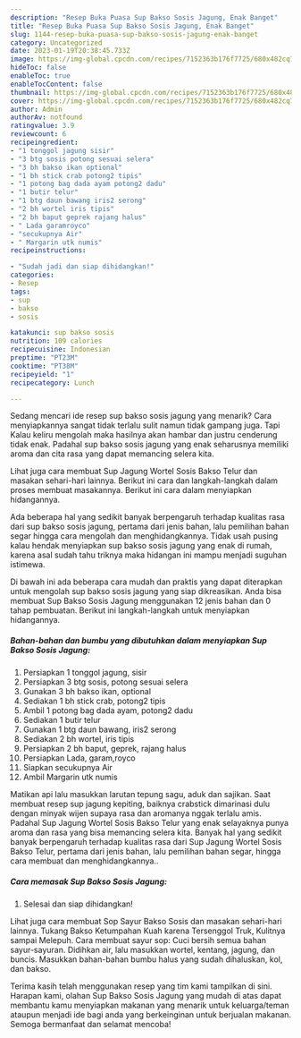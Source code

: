 ```yaml
---
description: "Resep Buka Puasa Sup Bakso Sosis Jagung, Enak Banget"
title: "Resep Buka Puasa Sup Bakso Sosis Jagung, Enak Banget"
slug: 1144-resep-buka-puasa-sup-bakso-sosis-jagung-enak-banget
category: Uncategorized
date: 2023-01-19T20:38:45.733Z
image: https://img-global.cpcdn.com/recipes/7152363b176f7725/680x482cq70/sup-bakso-sosis-jagung-foto-resep-utama.jpg
hideToc: false
enableToc: true
enableTocContent: false
thumbnail: https://img-global.cpcdn.com/recipes/7152363b176f7725/680x482cq70/sup-bakso-sosis-jagung-foto-resep-utama.jpg
cover: https://img-global.cpcdn.com/recipes/7152363b176f7725/680x482cq70/sup-bakso-sosis-jagung-foto-resep-utama.jpg
author: Admin
authorAv: notfound
ratingvalue: 3.9
reviewcount: 6
recipeingredient:
- "1 tonggol jagung sisir"
- "3 btg sosis potong sesuai selera"
- "3 bh bakso ikan optional"
- "1 bh stick crab potong2 tipis"
- "1 potong bag dada ayam potong2 dadu"
- "1 butir telur"
- "1 btg daun bawang iris2 serong"
- "2 bh wortel iris tipis"
- "2 bh baput geprek rajang halus"
- " Lada garamroyco"
- "secukupnya Air"
- " Margarin utk numis"
recipeinstructions:

- "Sudah jadi dan siap dihidangkan!"
categories:
- Resep
tags:
- sup
- bakso
- sosis

katakunci: sup bakso sosis 
nutrition: 109 calories
recipecuisine: Indonesian
preptime: "PT23M"
cooktime: "PT38M"
recipeyield: "1"
recipecategory: Lunch

---
```



Sedang mencari ide resep sup bakso sosis jagung yang menarik? Cara menyiapkannya sangat tidak terlalu sulit namun tidak gampang juga. Tapi Kalau keliru mengolah maka hasilnya akan hambar dan justru cenderung tidak enak. Padahal sup bakso sosis jagung yang enak seharusnya memiliki aroma dan cita rasa yang dapat memancing selera kita.


Lihat juga cara membuat Sup Jagung Wortel Sosis Bakso Telur dan masakan sehari-hari lainnya. Berikut ini cara dan langkah-langkah dalam proses membuat masakannya. Berikut ini cara dalam menyiapkan hidangannya.

Ada beberapa hal yang sedikit banyak berpengaruh terhadap kualitas rasa dari sup bakso sosis jagung, pertama dari jenis bahan, lalu pemilihan bahan segar hingga cara mengolah dan menghidangkannya. Tidak usah pusing kalau hendak menyiapkan sup bakso sosis jagung yang enak di rumah, karena asal sudah tahu triknya maka hidangan ini mampu menjadi suguhan istimewa.


Di bawah ini ada beberapa cara mudah dan praktis yang dapat diterapkan untuk mengolah sup bakso sosis jagung yang siap dikreasikan. Anda bisa membuat Sup Bakso Sosis Jagung menggunakan 12 jenis bahan dan 0 tahap pembuatan. Berikut ini langkah-langkah untuk menyiapkan hidangannya.

<!--inarticleads1-->

##### Bahan-bahan dan bumbu yang dibutuhkan dalam menyiapkan Sup Bakso Sosis Jagung:

1. Persiapkan 1 tonggol jagung, sisir
1. Persiapkan 3 btg sosis, potong sesuai selera
1. Gunakan 3 bh bakso ikan, optional
1. Sediakan 1 bh stick crab, potong2 tipis
1. Ambil 1 potong bag dada ayam, potong2 dadu
1. Sediakan 1 butir telur
1. Gunakan 1 btg daun bawang, iris2 serong
1. Sediakan 2 bh wortel, iris tipis
1. Persiapkan 2 bh baput, geprek, rajang halus
1. Persiapkan  Lada, garam,royco
1. Siapkan secukupnya Air
1. Ambil  Margarin utk numis


Matikan api lalu masukkan larutan tepung sagu, aduk dan sajikan. Saat membuat resep sup jagung kepiting, baiknya crabstick dimarinasi dulu dengan minyak wijen supaya rasa dan aromanya nggak terlalu amis. Padahal Sup Jagung Wortel Sosis Bakso Telur yang enak selayaknya punya aroma dan rasa yang bisa memancing selera kita. Banyak hal yang sedikit banyak berpengaruh terhadap kualitas rasa dari Sup Jagung Wortel Sosis Bakso Telur, pertama dari jenis bahan, lalu pemilihan bahan segar, hingga cara membuat dan menghidangkannya.. 

<!--inarticleads2-->

##### Cara memasak Sup Bakso Sosis Jagung:


1. Selesai dan siap dihidangkan!

Lihat juga cara membuat Sop Sayur Bakso Sosis dan masakan sehari-hari lainnya. Tukang Bakso Ketumpahan Kuah karena Tersenggol Truk, Kulitnya sampai Melepuh. Cara membuat sayur sop: Cuci bersih semua bahan sayur-sayuran. Didihkan air, lalu masukkan wortel, kentang, jagung, dan buncis. Masukkan bahan-bahan bumbu halus yang sudah dihaluskan, kol, dan bakso. 

Terima kasih telah menggunakan resep yang tim kami tampilkan di sini. Harapan kami, olahan Sup Bakso Sosis Jagung yang mudah di atas dapat membantu kamu menyiapkan makanan yang menarik untuk keluarga/teman ataupun menjadi ide bagi anda yang berkeinginan untuk berjualan makanan. Semoga bermanfaat dan selamat mencoba!

